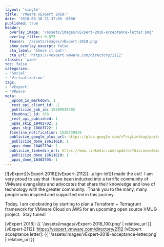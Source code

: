 ```yaml
---
layout: 'single'
title: 'VMware vExpert 2018!'
date: '2018-03-10 21:37:05 -0600'
published: true
header:
  overlay_image: '/assets/images/vExpert-2018-acceptance-letter.png'
  overlay_filter: 0.875
  teaser: '/assets/images/vExpert-2018.png'
  show_overlay_excerpt: false
  cta_label: 'Check it out!'
  cta_url: 'https://vexpert.vmware.com/directory/2112'
classes: 'wide'
toc: false
categories:
- 'Social'
- 'Virtualization'
tags:
- 'vExpert'
- 'VMware'
meta:
  _wpcom_is_markdown: 1
  _rest_api_client_id: -1
  _publicize_job_id: 15599539502
  _thumbnail_id: 338
  _rest_api_published: 1
  _wpas_skip_18402702: 1
  _wpas_skip_18883722: 1
  timeline_notification: 1520739426
  publicize_google_plus_url: https://plus.google.com/+TroyLindsay/posts/Z3Zye8bCwfS
  _publicize_done_18611618: 1
  _wpas_done_18402704: 1
  publicize_linkedin_url: https://www.linkedin.com/updates?discuss=&scope=19360941&stype=M&topic=6378443471342104576&type=U&a=pTba
  _publicize_done_18611619: 1
  _wpas_done_18402705: 1
---
```

[![vExpert][vExpert 2018]][vExpert-2112]{: .align-left}I made the cut!  I am very proud to say that I have been inducted into a terrific community of VMware evangelists and advocates that share their knowledge and love of technology with the greater community.  Thank you to the many, many people who inspired and supported me in this journey.

Today, I am celebrating by starting to plan a Terraform + Terragrunt framework for VMware Cloud on AWS for an upcoming open source VMUG project.  Stay tuned!

[vExpert 2018]: {{ '/assets/images/vExpert-2018_100.png' | relative_url }}
[vExpert-2112]: https://vexpert.vmware.com/directory/2112
[vExpert acceptance letter]: {{ '/assets/images/vExpert-2018-acceptance-letter.png' | relative_url }}
